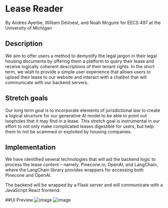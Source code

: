 # Lease Reader
By Andres Ayerbe, William DeVoest, and Noah Mcguire for EECS 497 at the University of Michigan
## Description

We aim to offer users a method to demystify the legal jargon in their legal housing documents by offering 
them a platform to query their lease and receive logically coherent descriptions of their tenant rights. 
In the short term, we wish to provide a simple user experience that allows users to upload their lease to our
website and interact with a chatbot that will communicate with our backend servers.

## Stretch goals
Our long term goal is to incorporate elements of jurisdictional law to create a logical structure for our generative AI model 
to be able to point out loopholes that it may find in a lease. This stretch goal is instrumental in our effort 
to not only make complicated leases digestible for users, but help them to not be scammed or exploited by housing companies. 

## Implementation
We have identified several technologies that will aid the backend logic to process the lease content – namely, Pinecone.io, 
OpenAI, and LangChain, where the LangChain library provides wrappers for accessing both Pinecone and OpenAI.

The backend will be wrapped by a Flask server and will communicate with a JavaScript React frontend.

##UI Preview
![image](https://github.com/ayerbea/lease-reader/assets/97454732/a68da906-362d-4374-8ba1-21eaa157d8af)
![image](https://github.com/ayerbea/lease-reader/assets/97454732/43eb3b49-f10d-49d5-a9f0-d4a773d67d88)

